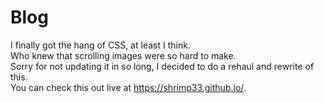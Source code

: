 # Blog
I finally got the hang of CSS, at least I think.  
Who knew that scrolling images were so hard to make.  
Sorry for not updating it in so long, I decided to do a rehaul and rewrite of this.  
You can check this out live at https://shrimp33.github.io/.
